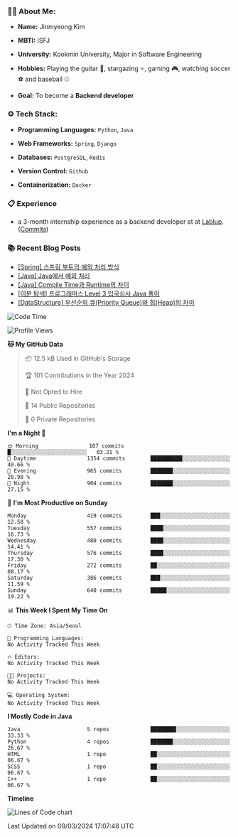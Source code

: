 ### 🧑‍💻 About Me:

- **Name:** Jinmyeong Kim

- **MBTI:** ISFJ
  
- **University:** Kookmin University, Major in Software Engineering
  
- **Hobbies:** Playing the guitar 🎸, stargazing ⭐️, gaming 🎮, watching soccer ⚽️ and baseball ⚾️
  
- **Goal:** To become a **Backend developer**
  
### ⚙️ Tech Stack:
- **Programming Languages:** `Python`, `Java`
  
- **Web Frameworks:** `Spring`, `Django`
  
- **Databases:** `PostgreSQL`, `Redis`
  
- **Version Control:** `Github`

- **Containerization:** `Docker`

### 📋 Experience
- a 3-month internship experience as a backend developer at at [Lablup](https://github.com/lablup). ([Commits](https://github.com/lablup/backend.ai/commits?author=kimjinmyeong))

### 📚 Recent Blog Posts
<!-- BLOG-POST-LIST:START -->
- [[Spring] 스프링 부트의 예외 처리 방식](https://bezzang2.tistory.com/159)
- [[Java] Java에서 예외 처리](https://bezzang2.tistory.com/158)
- [[Java] Compile Time과 Runtime의 차이](https://bezzang2.tistory.com/157)
- [[이분 탐색] 프로그래머스 Level 3 입국심사 Java 풀이](https://bezzang2.tistory.com/156)
- [[DataStructure] 우선순위 큐&lpar;Priority Queue&rpar;와 힙&lpar;Heap&rpar;의 차이](https://bezzang2.tistory.com/155)
<!-- BLOG-POST-LIST:END -->

<!--START_SECTION:waka-->
![Code Time](http://img.shields.io/badge/Code%20Time-0%20secs-blue)

![Profile Views](http://img.shields.io/badge/Profile%20Views-3-blue)

**🐱 My GitHub Data** 

> 📦 12.5 kB Used in GitHub's Storage 
 > 
> 🏆 101 Contributions in the Year 2024
 > 
> 🚫 Not Opted to Hire
 > 
> 📜 14 Public Repositories 
 > 
> 🔑 0 Private Repositories 
 > 
**I'm a Night 🦉** 

```text
🌞 Morning                107 commits         █░░░░░░░░░░░░░░░░░░░░░░░░   03.21 % 
🌆 Daytime                1354 commits        ██████████░░░░░░░░░░░░░░░   40.66 % 
🌃 Evening                965 commits         ███████░░░░░░░░░░░░░░░░░░   28.98 % 
🌙 Night                  904 commits         ███████░░░░░░░░░░░░░░░░░░   27.15 % 
```
📅 **I'm Most Productive on Sunday** 

```text
Monday                   419 commits         ███░░░░░░░░░░░░░░░░░░░░░░   12.58 % 
Tuesday                  557 commits         ████░░░░░░░░░░░░░░░░░░░░░   16.73 % 
Wednesday                480 commits         ████░░░░░░░░░░░░░░░░░░░░░   14.41 % 
Thursday                 576 commits         ████░░░░░░░░░░░░░░░░░░░░░   17.30 % 
Friday                   272 commits         ██░░░░░░░░░░░░░░░░░░░░░░░   08.17 % 
Saturday                 386 commits         ███░░░░░░░░░░░░░░░░░░░░░░   11.59 % 
Sunday                   640 commits         █████░░░░░░░░░░░░░░░░░░░░   19.22 % 
```


📊 **This Week I Spent My Time On** 

```text
🕑︎ Time Zone: Asia/Seoul

💬 Programming Languages: 
No Activity Tracked This Week

🔥 Editors: 
No Activity Tracked This Week

🐱‍💻 Projects: 
No Activity Tracked This Week

💻 Operating System: 
No Activity Tracked This Week
```

**I Mostly Code in Java** 

```text
Java                     5 repos             ████████░░░░░░░░░░░░░░░░░   33.33 % 
Python                   4 repos             ███████░░░░░░░░░░░░░░░░░░   26.67 % 
HTML                     1 repo              ██░░░░░░░░░░░░░░░░░░░░░░░   06.67 % 
SCSS                     1 repo              ██░░░░░░░░░░░░░░░░░░░░░░░   06.67 % 
C++                      1 repo              ██░░░░░░░░░░░░░░░░░░░░░░░   06.67 % 
```



**Timeline**

![Lines of Code chart](https://raw.githubusercontent.com/kimjinmyeong/kimjinmyeong/main/assets/bar_graph.png)


 Last Updated on 09/03/2024 17:07:48 UTC
<!--END_SECTION:waka-->
